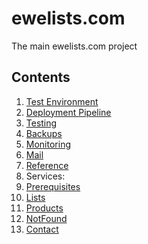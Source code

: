 # ewelists.com
The main ewelists.com project

## Contents

1. [Test Environment](documentation/testEnvironment.md)
1. [Deployment Pipeline](documentation/deploymentPipeline.md)
1. [Testing](documentation/testing.md)
1. [Backups](documentation/backups.md)
1. [Monitoring](documentation/monitoring.md)
1. [Mail](documentation/mail.md)
1. [Reference](documentation/reference.md)
1. Services:
  1. [Prerequisites](documentation/servicesPrerequisites.md)
  1. [Lists](https://github.com/Alex-Burgess/ewelists.com-services/tree/master/Lists)
  1. [Products](https://github.com/Alex-Burgess/ewelists.com-services/tree/master/Product)
  1. [NotFound](https://github.com/Alex-Burgess/ewelists.com-services/tree/master/NotFound)
  1. [Contact](https://github.com/Alex-Burgess/ewelists.com-services/tree/master/Contact)

